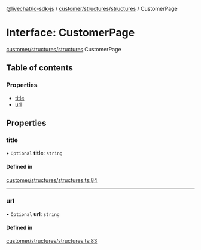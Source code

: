 [@livechat/lc-sdk-js](../README.md) / [customer/structures/structures](../modules/customer_structures_structures.md) / CustomerPage

# Interface: CustomerPage

[customer/structures/structures](../modules/customer_structures_structures.md).CustomerPage

## Table of contents

### Properties

- [title](customer_structures_structures.CustomerPage.md#title)
- [url](customer_structures_structures.CustomerPage.md#url)

## Properties

### title

• `Optional` **title**: `string`

#### Defined in

[customer/structures/structures.ts:84](https://github.com/livechat/lc-sdk-js/blob/a63b0a6/src/customer/structures/structures.ts#L84)

___

### url

• `Optional` **url**: `string`

#### Defined in

[customer/structures/structures.ts:83](https://github.com/livechat/lc-sdk-js/blob/a63b0a6/src/customer/structures/structures.ts#L83)
